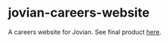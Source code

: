 # jovian-careers-website
A careers website for Jovian. See final product [here](https://jovian-careers-website-v2-az94.onrender.com/job/3).
